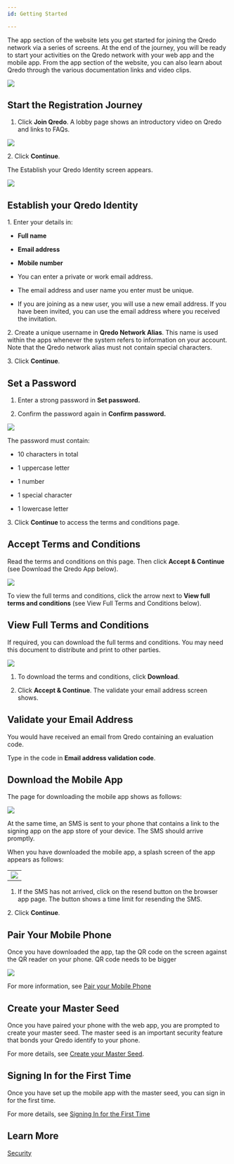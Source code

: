 ```yaml
---
id: Getting Started

---
```



The app section of the website lets you get started for joining the Qredo network via a series of screens. At the end of the journey, you will be ready to start your activities on the Qredo network with your web app and the mobile app. From the app section of the website, you can also learn about Qredo through the various documentation links and video clips.

![](https://qredo.atlassian.net/wiki/download/attachments/54559808/start%20page.png?api=v2)

Start the Registration Journey
------------------------------

1.  Click **Join Qredo**. A lobby page shows an introductory video on Qredo and links to FAQs.
    

![](https://qredo.atlassian.net/wiki/download/attachments/54559808/2-start%20page.png?api=v2)

2\. Click **Continue**.

The Establish your Qredo Identity screen appears.

![](https://qredo.atlassian.net/wiki/download/attachments/54559808/default%20identity.png?api=v2)

Establish your Qredo Identity
-----------------------------

1\. Enter your details in:

*   **Full name**
    
*   **Email address**
    
*   **Mobile number**
    

*   You can enter a private or work email address.
    
*   The email address and user name you enter must be unique.
    
*   If you are joining as a new user, you will use a new email address. If you have been invited, you can use the email address where you received the invitation.
    

2\. Create a unique username in **Qredo Network Alias**. This name is used within the apps whenever the system refers to information on your account. Note that the Qredo network alias must not contain special characters.

3\. Click **Continue**.

Set a Password
--------------

1.  Enter a strong password in **Set password.**
    
2.  Confirm the password again in **Confirm password.**
    

![](https://qredo.atlassian.net/wiki/download/attachments/54559808/Set%20password.png?api=v2)

The password must contain:

*   10 characters in total
    
*   1 uppercase letter
    
*   1 number
    
*   1 special character
    
*   1 lowercase letter
    

3\. Click **Continue** to access the terms and conditions page.

Accept Terms and Conditions
---------------------------

Read the terms and conditions on this page. Then click **Accept & Continue** (see Download the Qredo App below).

![](https://qredo.atlassian.net/wiki/download/attachments/54559808/terms%20and%20conditions.png?api=v2)

To view the full terms and conditions, click the arrow next to **View full terms and conditions** (see View Full Terms and Conditions below).

View Full Terms and Conditions
------------------------------

If required, you can download the full terms and conditions. You may need this document to distribute and print to other parties.

![](https://qredo.atlassian.net/wiki/download/attachments/54559808/accept%20terms%20and%20conditions.png?api=v2)

1.  To download the terms and conditions, click **Download**.
    
2.  Click **Accept & Continue**. The validate your email address screen shows.
    

Validate your Email Address
---------------------------

You would have received an email from Qredo containing an evaluation code.

Type in the code in **Email address validation code**.

Download the Mobile App
-----------------------

The page for downloading the mobile app shows as follows:

![](https://qredo.atlassian.net/wiki/download/attachments/54559808/resend%20the%20sms.png?api=v2)

At the same time, an SMS is sent to your phone that contains a link to the signing app on the app store of your device. The SMS should arrive promptly.

When you have downloaded the mobile app, a splash screen of the app appears as follows:

|     |
| --- |
| ![](https://qredo.atlassian.net/wiki/download/thumbnails/54559808/first%20mobile%20phone%20screen.png?api=v2) |

1.  If the SMS has not arrived, click on the resend button on the browser app page. The button shows a time limit for resending the SMS.
    

2\. Click **Continue**.

Pair Your Mobile Phone
----------------------

Once you have downloaded the app, tap the QR code on the screen against the QR reader on your phone. QR code needs to be bigger

![](https://qredo.atlassian.net/wiki/download/attachments/54559808/pairing%20complete%20web-app%20view.png?api=v2)

For more information, see [Pair your Mobile Phone](https://qredo.atlassian.net/wiki/spaces/QD/pages/54559857/Pair+your+Mobile+Phone)

Create your Master Seed
-----------------------

Once you have paired your phone with the web app, you are prompted to create your master seed. The master seed is an important security feature that bonds your Qredo identify to your phone.

For more details, see [Create your Master Seed](https://qredo.atlassian.net/wiki/spaces/QD/pages/54560000/Create+your+Master+Seed).

Signing In for the First Time
-----------------------------

Once you have set up the mobile app with the master seed, you can sign in for the first time.

For more details, see [Signing In for the First Time](https://qredo.atlassian.net/wiki/spaces/QD/pages/64357418/Signing+In+for+the+First+Time)

Learn More
----------

[Security](https://qredo.atlassian.net/wiki/spaces/QD/pages/54560038/Security)